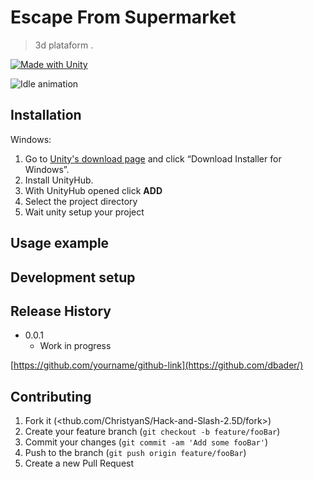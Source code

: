 # Escape From Supermarket

> 3d plataform .

[![Made with Unity](https://img.shields.io/badge/Made%20with-Unity-57b9d3.svg?style=plastic&logo=unity)](https://unity3d.com)

![Idle animation](https://i.ibb.co/HrR8LbQ/banana-gif.gif)

## Installation

Windows:
1. Go to [Unity's download page](https://store.unity.com/download) and click “Download Installer for Windows”.
1. Install UnityHub. 
1. With UnityHub opened click **ADD**
1. Select the project directory
1. Wait unity setup your project

## Usage example

## Development setup

## Release History

* 0.0.1
    * Work in progress

[https://github.com/yourname/github-link](https://github.com/dbader/)

## Contributing

1. Fork it (<thub.com/ChristyanS/Hack-and-Slash-2.5D/fork>)
2. Create your feature branch (`git checkout -b feature/fooBar`)
3. Commit your changes (`git commit -am 'Add some fooBar'`)
4. Push to the branch (`git push origin feature/fooBar`)
5. Create a new Pull Request
